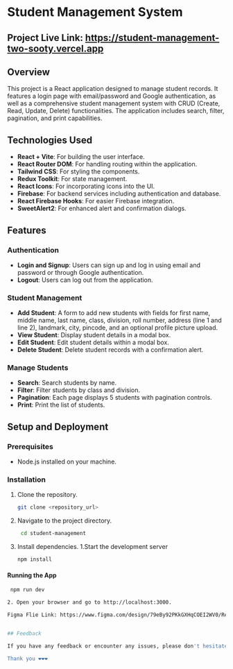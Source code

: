 # Student Management System

## Project Live Link: https://student-management-two-sooty.vercel.app

## Overview

This project is a React application designed to manage student records. It features a login page with email/password and Google authentication, as well as a comprehensive student management system with CRUD (Create, Read, Update, Delete) functionalities. The application includes search, filter, pagination, and print capabilities.

## Technologies Used

- **React + Vite**: For building the user interface.
- **React Router DOM**: For handling routing within the application.
- **Tailwind CSS**: For styling the components.
- **Redux Toolkit**: For state management.
- **React Icons**: For incorporating icons into the UI.
- **Firebase**: For backend services including authentication and database.
- **React Firebase Hooks**: For easier Firebase integration.
- **SweetAlert2**: For enhanced alert and confirmation dialogs.

## Features

### Authentication
- **Login and Signup**: Users can sign up and log in using email and password or through Google authentication.
- **Logout**: Users can log out from the application.

### Student Management
- **Add Student**: A form to add new students with fields for first name, middle name, last name, class, division, roll number, address (line 1 and line 2), landmark, city, pincode, and an optional profile picture upload.
- **View Student**: Display student details in a modal box.
- **Edit Student**: Edit student details within a modal box.
- **Delete Student**: Delete student records with a confirmation alert.

### Manage Students
- **Search**: Search students by name.
- **Filter**: Filter students by class and division.
- **Pagination**: Each page displays 5 students with pagination controls.
- **Print**: Print the list of students.

## Setup and Deployment

### Prerequisites
- Node.js installed on your machine.

### Installation
1. Clone the repository.
   ```sh
   git clone <repository_url>
2. Navigate to the project directory.
    ```sh
     cd student-management
3. Install dependencies.
   1.Start the development server
   ```sh
   npm install
  #### Running the App
  ```sh
   npm run dev

  2. Open your browser and go to http://localhost:3000.

Figma Flie Link: https://www.figma.com/design/79eBy92PKkGXHqCOEI2WV0/React-Developer-Intern?node-id=0-1&t=DS0UGcGSSkNbsWqh-0


## Feedback

If you have any feedback or encounter any issues, please don't hesitate to inform us.

Thank you ❤️❤️❤️

